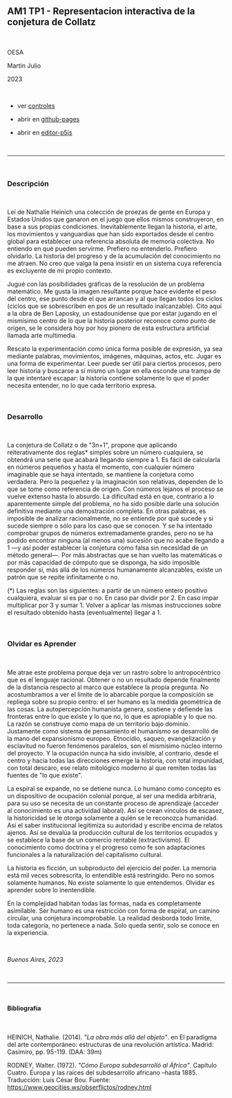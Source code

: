 ## AM1 TP1 - Representacion interactiva de la conjetura de Collatz

<br>

OESA

Martin Julio

2023

<br>

* ver <a href="https://github.com/mj-una/am1-tp1-collatz/blob/main/controles.md">controles</a>

* abrir en <a href="https://mj-una.github.io/am1-tp1-collatz/" target="_blank" rel="noopener">github-pages</a>

* abrir en <a href="https://editor.p5js.org/martin_julio/sketches/dw8EZzpSH" target="_blank" rel="noopener">editor-p5js</a>

<br>

***

<br>

### Descripción

<br>

Leí de Nathalie Heinich una colección de proezas de gente en Europa y Estados Unidos que ganaron en el juego que ellos mismos construyeron, en base a sus propias condiciones. Inevitablemente llegan la historia, el arte, los movimientos y vanguardias que han sido exportados desde el centro global para establecer una referencia absoluta de memoria colectiva. No entiendo en qué pueden servirme. Prefiero no entenderlo. Prefiero olvidarlo. La historia del progreso y de la acumulación del conocimiento no me atraen. No creo que valga la pena insistir en un sistema cuya referencia es excluyente de mi propio contexto.

Jugué con las posibilidades gráficas de la resolución de un problema matemático. Me gusta la imagen resultante porque hace evidente el peso del centro, ese punto desde el que arrancan y al que llegan todos los ciclos (ciclos que se sobrescriben en pos de un resultado inalcanzable). Cito aquí a la obra de Ben Laposky, un estadounidense que por estar jugando en el mismísimo centro de lo que la historia posterior reconoce como punto de origen, se le considera hoy por hoy pionero de esta estructura artificial llamada arte multimedia.

Rescato la experimentación como única forma posible de expresión, ya sea mediante palabras, movimientos, imágenes, máquinas, actos, etc. Jugar es una forma de experimentar. Leer puede ser útil para ciertos procesos, pero leer historia y buscarse a sí mismo un lugar en ella esconde una trampa de la que intentaré escapar: la historia contiene solamente lo que el poder necesita entender, no lo que cada territorio expresa. 

<br>

### Desarrollo

<br>

La conjetura de Collatz o de "3n+1", propone que aplicando reiterativamente dos reglas* simples sobre un número cualquiera, se obtendrá una serie que acabará llegando siempre a 1. Es fácil de calcularla en números pequeños y hasta el momento, con cualquier número imaginable que se haya intentado, se mantiene la conjetura como verdadera. Pero la pequeñez y la imaginación son relativas, dependen de lo que se tome como referencia de origen. Con números lejanos el proceso se vuelve extenso hasta lo absurdo. La dificultad está en que, contrario a lo aparentemente simple del problema, no ha sido posible darle una solución definitiva mediante una demostración completa. En otras palabras, es imposible de analizar racionalmente, no se entiende por qué sucede y si sucede siempre o sólo para los caso que se conocen. Y se ha intentado comprobar grupos de números extremadamente grandes, pero no se ha podido encontrar ninguna (al menos una) sucesión que no acabe llegando a 1 —y así poder establecer la conjetura como falsa sin necesidad de un método general—. Por más abstractas que se han vuelto las matemáticas o por más capacidad de cómputo que se disponga, ha sido imposible responder si, más allá de los números humanamente alcanzables, existe un patrón que se repite infinitamente o no.

(*) Las reglas son las siguientes: a partir de un número entero positivo cualquiera, evaluar si es par o no. En caso par dividir por 2. En caso impar multiplicar por 3 y sumar 1. Volver a aplicar las mismas instrucciones sobre el resultado obtenido hasta (eventualmente) llegar a 1.

<br>

### Olvidar es Aprender

<br>

Me atrae este problema porque deja ver un rastro sobre lo antropocéntrico que es el lenguaje racional. Obtener o no un resultado depende finalmente de la distancia respecto al marco que establece la propia pregunta. No acostumbramos a ver el límite de lo abarcable porque la composición se repliega sobre su propio centro: el ser humano es la medida geométrica de las cosas. La autopercepción humanista genera, sostiene y defiende las fronteras entre lo que existe y lo que no, lo que es apropiable y lo que no. La razón se construye como mapa de un territorio bajo dominio. Justamente como sistema de pensamiento el humanismo se desarrolló de la mano del expansionismo europeo. Etnocidio, saqueo, evangelización y esclavitud no fueron fenómenos paralelos, son el mismísimo núcleo interno del proyecto. Y la ocupación nunca ha sido invisible, al contrario, desde el centro y hacia todas las direcciones emerge la historia, con total impunidad, con total descaro, ese relato mitológico moderno al que remiten todas las fuentes de "lo que existe".

La espiral se expande, no se detiene nunca. Lo humano como concepto es un dispositivo de ocupación colonial porque, al ser una medida arbitraria, para su uso se necesita de un constante proceso de aprendizaje (acceder al conocimiento es una actividad laboral). Así se crean vínculos de escasez, la historicidad se le otorga solamente a quién se le reconozca humanidad. Así el saber institucional legitimiza su autoridad y escribe encima de relatos ajenos. Así se devalúa la producción cultural de los territorios ocupados y se establece la base de un comercio rentable (extractivismo). El conocimiento como doctrina y el progreso como fe son adaptaciones funcionales a la naturalización del capitalismo cultural.

La historia es ficción, un subproducto del ejercicio del poder. La memoria está mil veces sobrescrita, lo entendible está restringido. Pero no somos solamente humanos. No existe solamente lo que entendemos. Olvidar es aprender sobre lo inentendible.

En la complejidad habitan todas las formas, nada es completamente asimilable. Ser humano es una restricción con forma de espiral, un camino circular, una conjetura incomprobable. La realidad desborda todo límite, toda categoría, no pertenece a nada. Solo queda sentir, solo se conoce en la experiencia.

<br>

_Buenos Aires, 2023_

<br>

***

<br>

#### Bibliografía

<br>

HEINICH, Nathalie. (2014). _"La obra más allá del objeto"_. en El
paradigma del arte contemporáneo: estructuras de una revolución artística.
Madrid: Casimiro, pp. 95-119. (DAA: 39m)

RODNEY, Walter. (1972). _"Cómo Europa subdesarrolló al África"_. Capítulo Cuatro.
Europa y las raíces del subdesarrollo africano –hasta 1885. Traducción: Luis César Bou.
Fuente: <a href="https://www.geocities.ws/obserflictos/rodney.html">https://www.geocities.ws/obserflictos/rodney.html</a>

<br>
